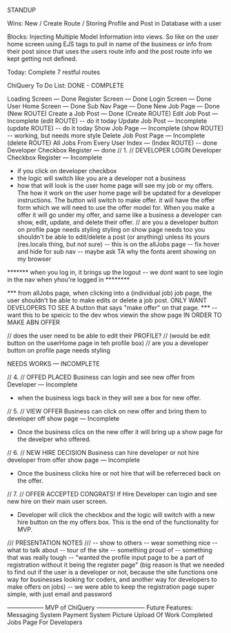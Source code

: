 STANDUP

Wins:
New / Create Route / Storing Profile and Post in Database with a user

Blocks:
Injecting Multiple Model Information into views. So like on the user home screen using EJS tags to pull in name of the business or info from their post since that uses the users route info and the post route info we kept getting not defined.

Today:
Complete 7 restful routes

ChiQuery To Do List:
DONE - COMPLETE

Loading Screen — Done
Register Screen — Done
Login Screen — Done
User Home Screen — Done
Sub Nav Page — Done
New Job Page — Done (New ROUTE)
Create a Job Post — Done (Create ROUTE)
Edit Job Post — Incomplete (edit ROUTE) -- do it today
Update Job Post — Incomplete (update ROUTE) -- do it today
Show Job Page — Incomplete (show ROUTE)  -- working, but needs more style
Delete Job Post Page — Incomplete (delete ROUTE)
All Jobs From Every User Index — (Index ROUTE) -- done
Developer Checkbox Register — done
// 1. // DEVELOPER LOGIN
Developer Checkbox Register — Incomplete
- if you click on developer checkbox
- the logic will switch like you are a developer not a business
- how that will look is the user home page will see my job or my offers. The how it work on the user home page will be updated for a developer instructions. The button will switch to make offer. it will have the offer form which we will need to use the offer model for. When you make a offer it will go under my offer, and same like a business a developer can show, edit, update, and delete their offer.
// are you a developer button on profile page needs styling
styling on show page needs too
you shouldn't be able to edit/delete a post (or anything) unless its yours (res.locals thing, but not sure) -- this is on the allJobs page
-- fix hover and hide for sub nav
-- maybe ask TA why the fonts arent showing on my browser

*******  when you log in, it brings up the logout -- we dont want to see login in the nav when yhou're logged in ********

*** from allJobs page, when clicking into a (individual job) job page, the user shouldn't be able to make edits or delete a job post.  ONLY WANT DEVELOPERS TO SEE A button that says "make offer" on that page. ***
-- want this to be speicic to the dev whos viewin the show page IN ORDER TO MAKE ABN OFFER



// does the user need to be able to edit their PROFILE? // (would be edit button on the userHome page in teh profile box)
// are you a developer button on profile page needs styling

NEEDS WORKS — INCOMPLETE


// 4. // OFFED PLACED
Business can login and see new offer from Developer — Incomplete
- when the business logs back in they will see a box for new offer.


// 5. // VIEW OFFER
Business can click on new offer and bring them to developer off show page — Incomplete
- Once the business clics on the new offer it will bring up a show page for the develper who offered.


// 6. // NEW HIRE DECISION
Business can hire developer or not hire developer from offer show page — Incomplete
- Once the business clicks hire or not hire that will be referreced back on the offer.


// 7. // OFFER ACCEPTED CONGRATS!
If Hire Developer can login and see new hire on their main user screen.
- Developer will click the checkbox and the logic will switch with a new hire button on the my offers box. This is the end of the functionality for MVP.



/// PRESENTATION NOTES ///
-- show to others
-- wear something nice
-- what to talk about
-- tour of the site
-- something proud of
-- something that was really tough
-- "wanted the profile input page to be a part of registration without it being the register page" (big reason is that we needed to find out if the user is a developer or not, because the site functions one way for businesses looking for coders, and another way for developers to make offers on jobs)
  -- we were able to keep the registration page super simple, with just email and password



——————  MVP of ChiQuery ————————
Future Features:
Messaging System
Payment System
Picture Upload Of Work
Completed Jobs Page For Developers

